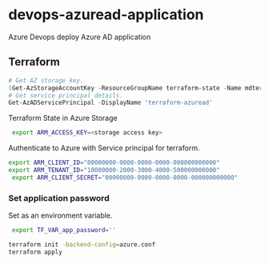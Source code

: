 # devops-azuread-application
Azure Devops deploy Azure AD application

## Terraform

```powershell
# Get AZ storage key.
(Get-AzStorageAccountKey -ResourceGroupName terraform-state -Name mdterraform)[0].value
# Get service principal details.
Get-AzADServicePrincipal -DisplayName 'terraform-azuread'
```

Terraform State in Azure Storage

```bash
 export ARM_ACCESS_KEY=<storage access key>
```

Authenticate to Azure with Service principal for terraform.

```bash
export ARM_CLIENT_ID="00000000-0000-0000-0000-000000000000"
export ARM_TENANT_ID="10000000-2000-3000-4000-500000000000"
 export ARM_CLIENT_SECRET="00000000-0000-0000-0000-000000000000"
```

### Set application password

Set as an environment variable.

```bash
 export TF_VAR_app_password=''
```

```bash
terraform init -backend-config=azure.conf
terraform apply
```
